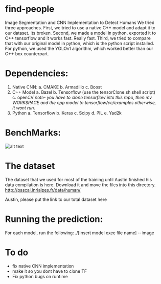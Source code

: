 # find-people
Image Segmentation and CNN Implementation to Detect Humans
We tried three approaches.
First, we tried to use a native C++ model and adapt it to our dataset. Its broken.
Second, we made a model in python, exported it to C++ tensorflow and it works fast. Really fast.
Third, we tried to compare that with our original model in python, which is the python script installed. For python, we used the YOLOv1 algorithm, which worked better than our C++ box counterpart. 

# Dependencies:
 1. Native CNN:
  a. CMAKE
  b. Armadillo
  c. Boost
 2. C++ Model
  a. Bazel
  b. Tensorflow (use the tensorClone.sh shell script)
  c. openCV
  *note- you have to clone tensorflow into this repo, then mv WORKSPACE and the cpp model to tensorflow/cc/examples
  otherwise, it wont run.*
  3. Python
  a. Tensorflow
  b. Keras
  c. Scipy
  d. PIL
  e. Yad2k
  
# BenchMarks:
![alt text](https://lh3.googleusercontent.com/LsjQvOmlvje-OCKK9VNgoWg2YnjmQXDLOEcW4khl5bEXMPQ6Y1anMcLSsu2IcOKsT7Vn8oD6ukN5cdmixo547cGlMw9akQnXWbLnzgiP)

# The dataset
The dataset that we used for most of the training until Austin finished his data compilation is here.
Download it and move the files into this directory.
http://pascal.inrialpes.fr/data/human/

Austin, please put the link to our total dataset here

# Running the prediction:
For each model, run the following:
 ./[insert model exec file name]  --image <image path>
  
  # To do
  - fix native CNN implementation
  - make it so you dont have to clone TF
  - Fix python bugs on runtime

